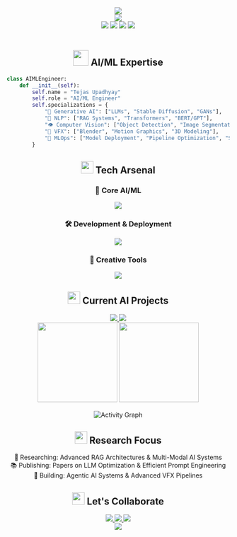 <!-- Header -->
<div align="center">
  <img src="https://capsule-render.vercel.app/api?type=waving&color=gradient&customColorList=12,13,19,20,21&height=200&section=header&text=Tejas%20Upadhyay&fontSize=60&fontColor=ffffff&animation=fadeIn&fontAlignY=35&desc=AI/ML%20Engineer%20|%20Generative%20AI%20Specialist%20|%20RAG%20Expert&descSize=18&descAlignY=55&descColor=ffffff" />
</div>

<!-- Dynamic Typing -->
<div align="center">
  <img src="https://readme-typing-svg.demolab.com?font=Fira+Code&weight=600&size=24&duration=3000&pause=1000&color=7C3AED&center=true&vCenter=true&multiline=true&width=650&height=120&lines=Building+Next-Gen+AI+Solutions;Specialized+in+LLMs,+Computer+Vision+%26+RAG;Transforming+Ideas+into+Intelligent+Reality" />
</div>

<!-- AI Badge Collection -->
<div align="center">
  <a href="#"><img src="https://img.shields.io/badge/PyTorch-Expert-EE4C2C?style=for-the-badge&logo=pytorch&logoColor=white"/></a>
  <a href="#"><img src="https://img.shields.io/badge/TensorFlow-Expert-FF6F00?style=for-the-badge&logo=tensorflow&logoColor=white"/></a>
  <a href="#"><img src="https://img.shields.io/badge/Langchain-Expert-339933?style=for-the-badge&logo=chainlink&logoColor=white"/></a>
  <a href="#"><img src="https://img.shields.io/badge/HuggingFace-Expert-FFD21E?style=for-the-badge&logo=huggingface&logoColor=black"/></a>
</div>

<br/>

<!-- Expertise Areas -->
<div align="center">
  <h2>
    <img src="https://media.giphy.com/media/KPXRWVxIw1B53SRpv3/giphy.gif" width="35px" height="35px">
    AI/ML Expertise
  </h2>
</div>

```python
class AIMLEngineer:
    def __init__(self):
        self.name = "Tejas Upadhyay"
        self.role = "AI/ML Engineer"
        self.specializations = {
            "🤖 Generative AI": ["LLMs", "Stable Diffusion", "GANs"],
            "🧠 NLP": ["RAG Systems", "Transformers", "BERT/GPT"],
            "👁️ Computer Vision": ["Object Detection", "Image Segmentation", "Neural Style Transfer"],
            "🎨 VFX": ["Blender", "Motion Graphics", "3D Modeling"],
            "🔧 MLOps": ["Model Deployment", "Pipeline Optimization", "Scalable AI Systems"]
        }
```

<!-- Tech Stack -->
<div align="center">
  <h2>
    <img src="https://media.giphy.com/media/iY8CRBdQXODJSCERIr/giphy.gif" width="28" height="28"/>
    Tech Arsenal
  </h2>
</div>

<div align="center">
  <h3>🧠 Core AI/ML</h3>
  <img src="https://skillicons.dev/icons?i=python,pytorch,tensorflow,opencv&theme=dark" /><br/>
  
  <h3>🛠️ Development & Deployment</h3>
  <img src="https://skillicons.dev/icons?i=docker,kubernetes,aws,gcp&theme=dark" /><br/>
  
  <h3>🎨 Creative Tools</h3>
  <img src="https://skillicons.dev/icons?i=blender,unreal,unity&theme=dark" />
</div>

<!-- Current Projects -->
<div align="center">
  <h2>
    <img src="https://media.giphy.com/media/WUlplcMpOCEmTGBtBW/giphy.gif" width="28" height="28"/>
    Current AI Projects
  </h2>
</div>

<div align="center">
  <a href="#">
    <img src="https://github-readme-stats.vercel.app/api/pin/?username=TejasUpadhyayy&repo=YourAIProject1&theme=nightowl&hide_border=true&bg_color=1a1b27&title_color=7C3AED&icon_color=7C3AED" />
  </a>
  <a href="#">
    <img src="https://github-readme-stats.vercel.app/api/pin/?username=TejasUpadhyayy&repo=YourAIProject2&theme=nightowl&hide_border=true&bg_color=1a1b27&title_color=7C3AED&icon_color=7C3AED" />
  </a>
</div>

<!-- GitHub Stats -->
<div align="center">
  <img height="180em" src="https://github-readme-stats.vercel.app/api?username=TejasUpadhyayy&show_icons=true&theme=nightowl&hide_border=true&bg_color=1a1b27&title_color=7C3AED&icon_color=7C3AED"/>
  <img height="180em" src="https://github-readme-streak-stats.herokuapp.com/?user=TejasUpadhyayy&theme=nightowl&hide_border=true&background=1a1b27&ring=7C3AED&fire=7C3AED&currStreakLabel=7C3AED"/>
</div>

<!-- Activity Graph -->
<div align="center">
  <br/>
  <img src="https://github-readme-activity-graph.vercel.app/graph?username=TejasUpadhyayy&theme=nightowl&hide_border=true&bg_color=1a1b27&color=7C3AED&line=7C3AED&point=ffffff" alt="Activity Graph"/>
</div>

<!-- Research & Publications -->
<div align="center">
  <h2>
    <img src="https://media.giphy.com/media/dWesBcTLavkZuG35MI/giphy.gif" width="28" height="28"/>
    Research Focus
  </h2>
</div>

<div align="center">
  <p>
    🔬 Researching: Advanced RAG Architectures & Multi-Modal AI Systems<br/>
    📚 Publishing: Papers on LLM Optimization & Efficient Prompt Engineering<br/>
    🎯 Building: Agentic AI Systems & Advanced VFX Pipelines
  </p>
</div>

<!-- Connect Section -->
<div align="center">
  <h2>
    <img src="https://media.giphy.com/media/LnQjpWaON8nhr21vNW/giphy.gif" width="28" height="28"/>
    Let's Collaborate
  </h2>
  <a href="https://linkedin.com/in/TejasUpadhyayy">
    <img src="https://img.shields.io/badge/-LinkedIn-0077B5?style=for-the-badge&logo=linkedin&logoColor=white"/>
  </a>
  <a href="https://twitter.com/TejasUpadhyayy">
    <img src="https://img.shields.io/badge/-Twitter-1DA1F2?style=for-the-badge&logo=twitter&logoColor=white"/>
  </a>
  <a href="https://huggingface.co/TejasUpadhyayy">
    <img src="https://img.shields.io/badge/-HuggingFace-FFD21E?style=for-the-badge&logo=huggingface&logoColor=black"/>
  </a>
</div>

<!-- Footer -->
<div align="center">
  <img src="https://capsule-render.vercel.app/api?type=waving&color=gradient&customColorList=12,13,19,20,21&height=100&section=footer"/>
</div>
